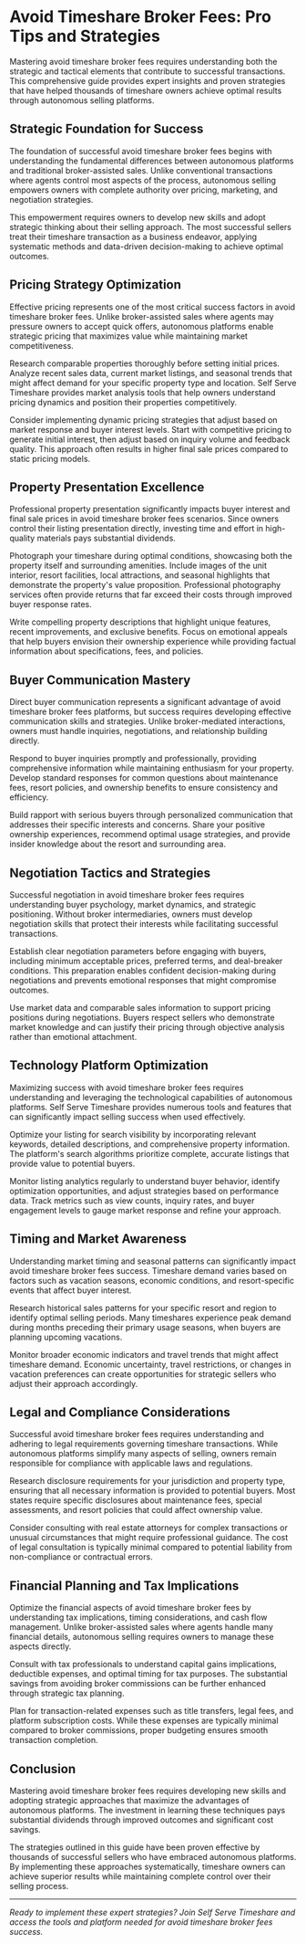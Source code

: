 
# Avoid Timeshare Broker Fees: Pro Tips and Strategies

Mastering avoid timeshare broker fees requires understanding both the strategic and tactical elements that contribute to successful transactions. This comprehensive guide provides expert insights and proven strategies that have helped thousands of timeshare owners achieve optimal results through autonomous selling platforms.

## Strategic Foundation for Success

The foundation of successful avoid timeshare broker fees begins with understanding the fundamental differences between autonomous platforms and traditional broker-assisted sales. Unlike conventional transactions where agents control most aspects of the process, autonomous selling empowers owners with complete authority over pricing, marketing, and negotiation strategies.

This empowerment requires owners to develop new skills and adopt strategic thinking about their selling approach. The most successful sellers treat their timeshare transaction as a business endeavor, applying systematic methods and data-driven decision-making to achieve optimal outcomes.

## Pricing Strategy Optimization

Effective pricing represents one of the most critical success factors in avoid timeshare broker fees. Unlike broker-assisted sales where agents may pressure owners to accept quick offers, autonomous platforms enable strategic pricing that maximizes value while maintaining market competitiveness.

Research comparable properties thoroughly before setting initial prices. Analyze recent sales data, current market listings, and seasonal trends that might affect demand for your specific property type and location. Self Serve Timeshare provides market analysis tools that help owners understand pricing dynamics and position their properties competitively.

Consider implementing dynamic pricing strategies that adjust based on market response and buyer interest levels. Start with competitive pricing to generate initial interest, then adjust based on inquiry volume and feedback quality. This approach often results in higher final sale prices compared to static pricing models.

## Property Presentation Excellence

Professional property presentation significantly impacts buyer interest and final sale prices in avoid timeshare broker fees scenarios. Since owners control their listing presentation directly, investing time and effort in high-quality materials pays substantial dividends.

Photograph your timeshare during optimal conditions, showcasing both the property itself and surrounding amenities. Include images of the unit interior, resort facilities, local attractions, and seasonal highlights that demonstrate the property's value proposition. Professional photography services often provide returns that far exceed their costs through improved buyer response rates.

Write compelling property descriptions that highlight unique features, recent improvements, and exclusive benefits. Focus on emotional appeals that help buyers envision their ownership experience while providing factual information about specifications, fees, and policies.

## Buyer Communication Mastery

Direct buyer communication represents a significant advantage of avoid timeshare broker fees platforms, but success requires developing effective communication skills and strategies. Unlike broker-mediated interactions, owners must handle inquiries, negotiations, and relationship building directly.

Respond to buyer inquiries promptly and professionally, providing comprehensive information while maintaining enthusiasm for your property. Develop standard responses for common questions about maintenance fees, resort policies, and ownership benefits to ensure consistency and efficiency.

Build rapport with serious buyers through personalized communication that addresses their specific interests and concerns. Share your positive ownership experiences, recommend optimal usage strategies, and provide insider knowledge about the resort and surrounding area.

## Negotiation Tactics and Strategies

Successful negotiation in avoid timeshare broker fees requires understanding buyer psychology, market dynamics, and strategic positioning. Without broker intermediaries, owners must develop negotiation skills that protect their interests while facilitating successful transactions.

Establish clear negotiation parameters before engaging with buyers, including minimum acceptable prices, preferred terms, and deal-breaker conditions. This preparation enables confident decision-making during negotiations and prevents emotional responses that might compromise outcomes.

Use market data and comparable sales information to support pricing positions during negotiations. Buyers respect sellers who demonstrate market knowledge and can justify their pricing through objective analysis rather than emotional attachment.

## Technology Platform Optimization

Maximizing success with avoid timeshare broker fees requires understanding and leveraging the technological capabilities of autonomous platforms. Self Serve Timeshare provides numerous tools and features that can significantly impact selling success when used effectively.

Optimize your listing for search visibility by incorporating relevant keywords, detailed descriptions, and comprehensive property information. The platform's search algorithms prioritize complete, accurate listings that provide value to potential buyers.

Monitor listing analytics regularly to understand buyer behavior, identify optimization opportunities, and adjust strategies based on performance data. Track metrics such as view counts, inquiry rates, and buyer engagement levels to gauge market response and refine your approach.

## Timing and Market Awareness

Understanding market timing and seasonal patterns can significantly impact avoid timeshare broker fees success. Timeshare demand varies based on factors such as vacation seasons, economic conditions, and resort-specific events that affect buyer interest.

Research historical sales patterns for your specific resort and region to identify optimal selling periods. Many timeshares experience peak demand during months preceding their primary usage seasons, when buyers are planning upcoming vacations.

Monitor broader economic indicators and travel trends that might affect timeshare demand. Economic uncertainty, travel restrictions, or changes in vacation preferences can create opportunities for strategic sellers who adjust their approach accordingly.

## Legal and Compliance Considerations

Successful avoid timeshare broker fees requires understanding and adhering to legal requirements governing timeshare transactions. While autonomous platforms simplify many aspects of selling, owners remain responsible for compliance with applicable laws and regulations.

Research disclosure requirements for your jurisdiction and property type, ensuring that all necessary information is provided to potential buyers. Most states require specific disclosures about maintenance fees, special assessments, and resort policies that could affect ownership value.

Consider consulting with real estate attorneys for complex transactions or unusual circumstances that might require professional guidance. The cost of legal consultation is typically minimal compared to potential liability from non-compliance or contractual errors.

## Financial Planning and Tax Implications

Optimize the financial aspects of avoid timeshare broker fees by understanding tax implications, timing considerations, and cash flow management. Unlike broker-assisted sales where agents handle many financial details, autonomous selling requires owners to manage these aspects directly.

Consult with tax professionals to understand capital gains implications, deductible expenses, and optimal timing for tax purposes. The substantial savings from avoiding broker commissions can be further enhanced through strategic tax planning.

Plan for transaction-related expenses such as title transfers, legal fees, and platform subscription costs. While these expenses are typically minimal compared to broker commissions, proper budgeting ensures smooth transaction completion.

## Conclusion

Mastering avoid timeshare broker fees requires developing new skills and adopting strategic approaches that maximize the advantages of autonomous platforms. The investment in learning these techniques pays substantial dividends through improved outcomes and significant cost savings.

The strategies outlined in this guide have been proven effective by thousands of successful sellers who have embraced autonomous platforms. By implementing these approaches systematically, timeshare owners can achieve superior results while maintaining complete control over their selling process.

---

*Ready to implement these expert strategies? Join Self Serve Timeshare and access the tools and platform needed for avoid timeshare broker fees success.*
